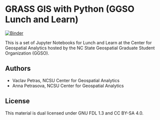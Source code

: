 # GRASS GIS with Python (GGSO Lunch and Learn)

[![Binder](https://mybinder.org/badge_logo.svg)](https://mybinder.org/v2/gh/ncsu-geoforall-lab/grass-gis-with-python-lunch-and-learn/HEAD)

This is a set of Jupyter Notebooks for
Lunch and Learn at the Center for Geospatial Analytics
hosted by the NC State Geospatial Graduate Student Organization (GGSO).

## Authors

- Vaclav Petras, NCSU Center for Geospatial Analytics
- Anna Petrasova, NCSU Center for Geospatial Analytics

## License

This material is dual licensed under GNU FDL 1.3 and CC BY-SA 4.0.
